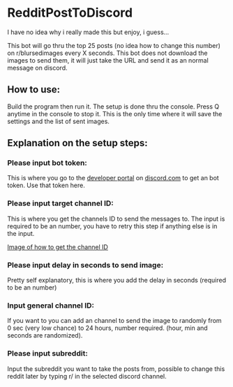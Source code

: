 # RedditPostToDiscord
I have no idea why i really made this but enjoy, i guess...

This bot will go thru the top 25 posts (no idea how to change this number) on r/blursedimages every X seconds.
This bot does not download the images to send them, it will just take the URL and send it as an normal message on discord.

## How to use:
Build the program then run it. The setup is done thru the console.
Press Q anytime in the console to stop it. This is the only time where it will save the settings and the list of sent images.

## Explanation on the setup steps:
### Please input bot token:
This is where you go to the [developer portal](https://discord.com/developers/applications) on [discord.com](https://discord.com/) to get an bot token.
Use that token here.

### Please input target channel ID:
This is where you get the channels ID to send the messages to.
The input is required to be an number, you have to retry this step if anything else is in the input.

[Image of how to get the channel ID](https://raw.githubusercontent.com/RexTheCapt/RedditPostToDiscord/master/Readme%20files/discord%20copy%20id.png)

### Please input delay in seconds to send image:
Pretty self explanatory, this is where you add the delay in seconds (required to be an number)

### Input general channel ID:
If you want to you can add an channel to send the image to randomly from 0 sec (very low chance) to 24 hours, number required.
(hour, min and seconds are randomized).

### Please input subreddit:
Input the subreddit you want to take the posts from, possible to change this reddit later by typing r/<subreddit> in the selected discord channel.